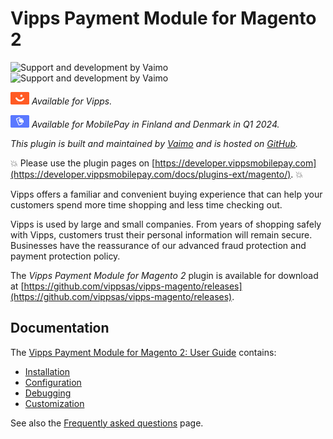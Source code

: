 <!-- START_METADATA
---
title: Vipps Payment Module for Magento 2
sidebar_label: Introduction
sidebar_position: 1
hide_table_of_contents: true
description: Provide Vipps payment options for your Magento website.
pagination_next: null
pagination_prev: null
---
END_METADATA -->

# Vipps Payment Module for Magento 2

![Support and development by Vaimo ](./docs/images/vaimo.svg#gh-light-mode-only)![Support and development by Vaimo](./docs/images/vaimo_dark.svg#gh-dark-mode-only)

![Vipps](./docs/images/vipps.png) *Available for Vipps.*

![MobilePay](./docs/images/mp.png) *Available for MobilePay in Finland and Denmark in Q1 2024.*

*This plugin is built and maintained by [Vaimo](https://www.vaimo.com/) and is hosted on [GitHub](https://github.com/vippsas/vipps-magento).*

<!-- START_COMMENT -->
💥 Please use the plugin pages on [https://developer.vippsmobilepay.com](https://developer.vippsmobilepay.com/docs/plugins-ext/magento/). 💥
<!-- END_COMMENT -->

Vipps offers a familiar and convenient buying experience that can help your customers spend more time shopping and less time checking out.

Vipps is used by large and small companies. From years of shopping safely with Vipps, customers trust their personal information will remain secure. Businesses have the reassurance of our advanced fraud protection and payment protection policy.

The *Vipps Payment Module for Magento 2* plugin is available for download at
[https://github.com/vippsas/vipps-magento/releases](https://github.com/vippsas/vipps-magento/releases).

## Documentation

The [Vipps Payment Module for Magento 2: User Guide](./docs/documentation.md) contains:

* [Installation](./docs/documentation.md#installation)
* [Configuration](./docs/documentation.md#configuration)
* [Debugging](./docs/documentation.md#enable-debug-mode--requests-profiling)
* [Customization](./docs/documentation.md#customization)

See also the [Frequently asked questions](./docs/FAQ.md) page.
